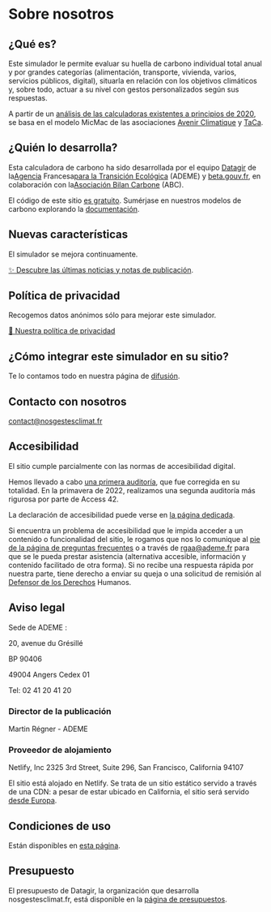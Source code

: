 # Sobre nosotros

## ¿Qué es?

Este simulador le permite evaluar su huella de carbono individual total
anual y por grandes categorías (alimentación, transporte, vivienda,
varios, servicios públicos, digital), situarla en relación con los
objetivos climáticos y, sobre todo, actuar a su nivel con gestos
personalizados según sus respuestas.

A partir de un [análisis de las calculadoras existentes a principios de
2020](https://abc-transitionbascarbone.fr/wp-content/uploads/2022/03/analyse-des-calculateurs-dempreinte-carbone-individuelle-a-lorigine-de-nos-gestes-climat-vf-.pdf),
se basa en el modelo MicMac de las asociaciones [Avenir
Climatique](https://avenirclimatique.org/les-outils/) y
[TaCa](https://www.taca.asso.fr/).

## ¿Quién lo desarrolla?

Esta calculadora de carbono ha sido desarrollada por el equipo
[Datagir](https://datagir.ademe.fr/) de
la[Agencia](https://www.ademe.fr/) Francesa[para la Transición
Ecológica](https://www.ademe.fr/) (ADEME) y
[beta.gouv.fr](https://beta.gouv.fr/), en colaboración con la[Asociación
Bilan Carbone](https://www.associationbilancarbone.fr/) (ABC).

El código de este sitio [es
gratuito](https://github.com/betagouv/ecolab-data). Sumérjase en
nuestros modelos de carbono explorando la
[documentación](/documentation).

## Nuevas características

El simulador se mejora continuamente.

[✨️ Descubre las últimas noticias y notas de publicación](/nouveautés).

## Política de privacidad

Recogemos datos anónimos sólo para mejorar este simulador.

[🍪 Nuestra política de privacidad](/vie-privée)

## ¿Cómo integrar este simulador en su sitio?

Te lo contamos todo en nuestra página de [difusión](/diffuser).

## Contacto con nosotros

contact@nosgestesclimat.fr

## Accesibilidad

El sitio cumple parcialmente con las normas de accesibilidad digital.

Hemos llevado a cabo [una primera
auditoría](https://github.com/datagir/nosgestesclimat-site/issues/350),
que fue corregida en su totalidad. En la primavera de 2022, realizamos
una segunda auditoría más rigurosa por parte de Access 42.

La declaración de accesibilidad puede verse en [la página
dedicada](/accessibilite).

Si encuentra un problema de accesibilidad que le impida acceder a un
contenido o funcionalidad del sitio, le rogamos que nos lo comunique al
[pie de la página de preguntas frecuentes](/contribuer) o a través de
<a href="mailto:rgaa@ademe.fr" class="email">rgaa@ademe.fr</a> para que
se le pueda prestar asistencia (alternativa accesible, información y
contenido facilitado de otra forma). Si no recibe una respuesta rápida
por nuestra parte, tiene derecho a enviar su queja o una solicitud de
remisión al [Defensor de los
Derechos](https://www.defenseurdesdroits.fr) Humanos.

## Aviso legal

Sede de ADEME :

20, avenue du Grésillé

BP 90406

49004 Angers Cedex 01

Tel: 02 41 20 41 20

### Director de la publicación

Martin Régner - ADEME

### Proveedor de alojamiento

Netlify, Inc 2325 3rd Street, Suite 296, San Francisco, California 94107

El sitio está alojado en Netlify. Se trata de un sitio estático servido
a través de una CDN: a pesar de estar ubicado en California, el sitio
será servido [desde
Europa](https://answers.netlify.com/t/is-there-a-list-of-where-netlifys-cdn-pops-are-located/855/2).

## Condiciones de uso

Están disponibles en [esta página](/cgu).

## Presupuesto

El presupuesto de Datagir, la organización que desarrolla
nosgestesclimat.fr, está disponible en la [página de
presupuestos](https://datagir.ademe.fr/budget/).
